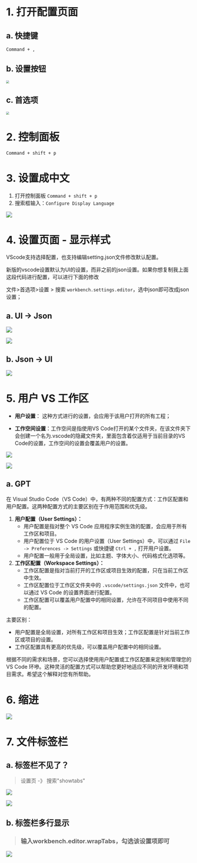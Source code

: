 # 1. 打开配置页面

## a. 快捷键

```
Command + ,
```

## b. 设置按钮

<img src="images/003.png" style="zoom:50%;" />

## c. 首选项

<img src="images/002.png" style="zoom:50%;" />



# 2. 控制面板

```
Command + shift + p
```



# 3. 设置成中文

1. 打开控制面板 `Command + shift + p`
2. 搜索框输入：`Configure Display Language`

![](images/001.png)



# 4. 设置页面 - 显示样式

VScode支持选择配置，也支持编辑setting.json文件修改默认配置。

新版的vscode设置默认为UI的设置，而非之前的json设置。如果你想复制我上面这段代码进行配置，可以进行下面的修改

文件>首选项>设置 > 搜索 `workbench.settings.editor`，选中json即可改成json设置；

## a. UI -> Json

![](images/004.png)

![](images/005.png)

## b. Json -> UI

![](images/006.png)



# 5. 用户 VS 工作区

- **用户设置**： 这种方式进行的设置，会应用于该用户打开的所有工程；

- **工作空间设置**：工作空间是指使用VS Code打开的某个文件夹，在该文件夹下会创建一个名为.vscode的隐藏文件夹，里面包含着仅适用于当前目录的VS Code的设置，工作空间的设置会覆盖用户的设置。

![](images/007.png)

![](images/008.png)



## a. GPT

在 Visual Studio Code（VS Code）中，有两种不同的配置方式：工作区配置和用户配置。这两种配置方式的主要区别在于作用范围和优先级。

1. **用户配置（User Settings）：**
    - 用户配置是指对整个 VS Code 应用程序实例生效的配置，会应用于所有工作区和项目。
    - 用户配置位于 VS Code 的用户设置（User Settings）中，可以通过 `File -> Preferences -> Settings` 或快捷键 `Ctrl + ,` 打开用户设置。
    - 用户配置一般用于全局设置，比如主题、字体大小、代码格式化选项等。
2. **工作区配置（Workspace Settings）：**
    - 工作区配置是指对当前打开的工作区或项目生效的配置，只在当前工作区中生效。
    - 工作区配置位于工作区文件夹中的 `.vscode/settings.json` 文件中，也可以通过 VS Code 的设置界面进行配置。
    - 工作区配置可以覆盖用户配置中的相同设置，允许在不同项目中使用不同的配置。

主要区别：

- 用户配置是全局设置，对所有工作区和项目生效；工作区配置是针对当前工作区或项目的设置。
- 工作区配置具有更高的优先级，可以覆盖用户配置中的相同设置。

根据不同的需求和场景，您可以选择使用用户配置或工作区配置来定制和管理您的 VS Code 环墋。这种灵活的配置方式可以帮助您更好地适应不同的开发环境和项目需求。希望这个解释对您有所帮助。



# 6. 缩进

![](images/009.png)



# 7. 文件标签栏

## a. 标签栏不见了？

> 设置页 -》 搜索"showtabs"

![](images/010.png)

![](images/011.png)



## b. 标签栏多行显示

> ### 输入workbench.editor.wrapTabs，勾选该设置项即可

![](images/012.png)











